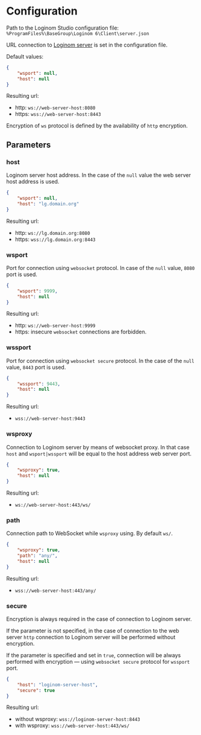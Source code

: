 # Configuration

Path to the Loginom Studio configuration file: `%ProgramFiles%\BaseGroup\Loginom 6\Client\server.json`

URL connection to [Loginom server](../server/README.md) is set in the configuration file.

Default values:

```json
{
    "wsport": null,
    "host": null
}
```

Resulting url:

* http: `ws://web-server-host:8080`
* https: `wss://web-server-host:8443`

Encryption of `ws` protocol is defined by the availability of `http` encryption.

## Parameters

### host

Loginom server host address. In the case of the `null` value the web server host address is used.

```json
{
    "wsport": null,
    "host": "lg.domain.org"
}
```

Resulting url:

* http: `ws://lg.domain.org:8080`
* https: `wss://lg.domain.org:8443`

### wsport

Port for connection using `websocket` protocol. In case of the `null` value, `8080` port is used.

```json
{
    "wsport": 9999,
    "host": null
}
```

Resulting url:

* http: `ws://web-server-host:9999`
* https: insecure `websocket` connections are forbidden.

### wssport

Port for connection using `websocket secure` protocol. In the case of the `null` value, `8443` port is used.

```json
{
    "wssport": 9443,
    "host": null
}
```

Resulting url:

* `wss://web-server-host:9443`

### wsproxy

Connection to Loginom server by means of websocket proxy. In that case `host` and `wsport|wssport` will be equal to the host address web server port.

```json
{
    "wsproxy": true,
    "host": null
}
```

Resulting url:

* `ws://web-server-host:443/ws/`

### path

Connection path to WebSocket while `wsproxy` using. By default `ws/`.

```json
{
    "wsproxy": true,
    "path": "any/",
    "host": null
}
```

Resulting url:

* `wss://web-server-host:443/any/`

### secure

Encryption is always required in the case of connection to Loginom server.

If the parameter is not specified, in the case of connection to the web server `http` connection to Loginom server will be performed without encryption.

If the parameter is specified and set in `true`, connection will be always performed with encryption — using `websocket secure` protocol for `wssport` port.

```json
{
    "host": "loginom-server-host",
    "secure": true
}
```

Resulting url:

* without wsproxy: `wss://loginom-server-host:8443`
* with wsproxy: `wss://web-server-host:443/ws/`